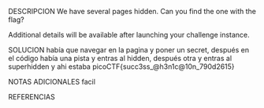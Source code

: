 
DESCRIPCION
We have several pages hidden. Can you find the one with the flag?

Additional details will be available after launching your challenge instance.

SOLUCION
había que navegar en la pagina y poner un secret, después en el código había una pista y entras al hidden, después otra y entras al superhidden y ahi estaba
picoCTF{succ3ss_@h3n1c@10n_790d2615}

NOTAS ADICIONALES
facil

REFERENCIAS
